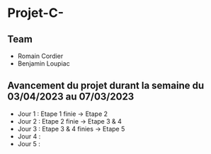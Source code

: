 # Projet-C-

## Team
- Romain Cordier
- Benjamin Loupiac

## Avancement du projet durant la semaine du 03/04/2023 au 07/03/2023
- Jour 1 : Etape 1 finie -> Etape 2
- Jour 2 : Etape 2 finie -> Etape 3 & 4
- Jour 3 : Etape 3 & 4 finies -> Etape 5
- Jour 4 : 
- Jour 5 :
